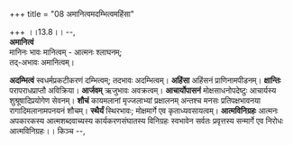 +++
title = "08 अमानित्वमदम्भित्वमहिंसा"

+++
।।13.8।। --,  
**अमानित्वं**  
मानिनः भावः मानित्वम् - आत्मनः श्लाघनम्;  
तद्-अभावः अमानित्वम्। 

**अदम्भित्वं** स्वधर्मप्रकटीकरणं दम्भित्वम्; तदभावः
अदम्भित्वम्। **अहिंसा** अहिंसनं प्राणिनामपीडनम्। **क्षान्तिः**
परापराधप्राप्तौ अविक्रिया। **आर्जवम्** ऋजुभावः अवक्रत्वम्।
**आचार्योपासनं** मोक्षसाधनोपदेष्टुः आचार्यस्य शुश्रूषादिप्रयोगेण सेवनम्।
**शौचं** कायमलानां मृज्जलाभ्यां प्रक्षालनम् अन्तश्च मनसः प्रतिपक्षभावनया
रागादिमलानामपनयनं शौचम्। **स्थैर्यं** स्थिरभावः; मोक्षमार्गे एव
कृताध्यवसायत्वम्। **आत्मविनिग्रहः** आत्मनः अपकारकस्य आत्मशब्दवाच्यस्य
कार्यकरणसंघातस्य विनिग्रहः स्वभावेन सर्वतः प्रवृत्तस्य सन्मार्गे एव
निरोधः आत्मविनिग्रहः।। किञ्च --,
